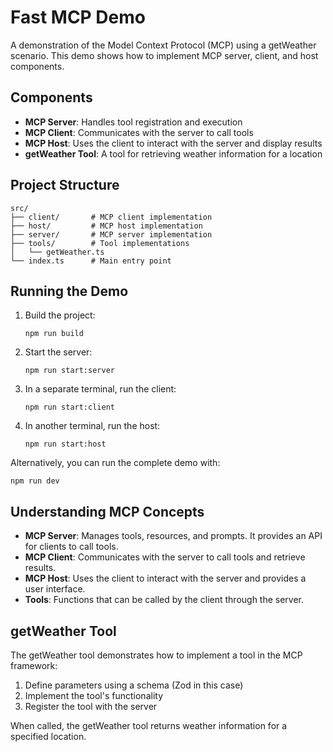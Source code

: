 # Fast MCP Demo

A demonstration of the Model Context Protocol (MCP) using a getWeather scenario. This demo shows how to implement MCP server, client, and host components.

## Components

- **MCP Server**: Handles tool registration and execution
- **MCP Client**: Communicates with the server to call tools
- **MCP Host**: Uses the client to interact with the server and display results
- **getWeather Tool**: A tool for retrieving weather information for a location

## Project Structure

```
src/
├── client/       # MCP client implementation
├── host/         # MCP host implementation
├── server/       # MCP server implementation
├── tools/        # Tool implementations
│   └── getWeather.ts
└── index.ts      # Main entry point
```

## Running the Demo

1. Build the project:
   ```
   npm run build
   ```

2. Start the server:
   ```
   npm run start:server
   ```

3. In a separate terminal, run the client:
   ```
   npm run start:client
   ```

4. In another terminal, run the host:
   ```
   npm run start:host
   ```

Alternatively, you can run the complete demo with:
```
npm run dev
```

## Understanding MCP Concepts

- **MCP Server**: Manages tools, resources, and prompts. It provides an API for clients to call tools.
- **MCP Client**: Communicates with the server to call tools and retrieve results.
- **MCP Host**: Uses the client to interact with the server and provides a user interface.
- **Tools**: Functions that can be called by the client through the server.

## getWeather Tool

The getWeather tool demonstrates how to implement a tool in the MCP framework:

1. Define parameters using a schema (Zod in this case)
2. Implement the tool's functionality
3. Register the tool with the server

When called, the getWeather tool returns weather information for a specified location.
